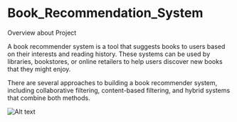 # Book_Recommendation_System
Overview about Project

A book recommender system is a tool that suggests books to users based on their interests and reading history. These systems can be used by libraries, bookstores, or online retailers to help users discover new books that they might enjoy.

There are several approaches to building a book recommender system, including collaborative filtering, content-based filtering, and hybrid systems that combine both methods.

![Alt text](https://raw.githubusercontent.com/surbhi1604/repository/main/image.png)

